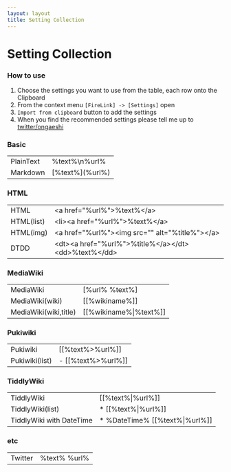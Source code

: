 ```yaml
---
layout: layout
title: Setting Collection
---
```

# Setting Collection

###  How to use

1. Choose the settings you want to use from the table, each row onto the Clipboard
2. From the context menu `[FireLink] -> [Settings]` open
3. `Import from clipboard` button to add the settings
4. When you find the recommended settings please tell me up to [twitter/ongaeshi](https://twitter.com/ongaeshi)

### Basic

<table>
<tr class="recommended-raw"><td><span>PlainText</span></td><td><span>%text%\n%url%</span></td></tr>
<tr class="recommended-raw"><td><span>Markdown</span></td><td><span>[%text%](%url%)</span></td></tr>
</table>

### HTML

<table>
<tr class="recommended-raw"><td><span>HTML</span></td><td><span>&lt;a href=&quot;%url%&quot;&gt;%text%&lt;/a&gt;</span></td></tr>
<tr class="recommended-raw"><td><span>HTML(list)</span></td><td><span>&lt;li&gt;&lt;a href=&quot;%url%&quot;&gt;%text%&lt;/a&gt;</span></td></tr>
<tr class="recommended-raw"><td><span>HTML(img)</span></td><td><span>&lt;a href=&quot;%url%&quot;&gt;&lt;img src=&quot;&quot; alt=&quot;%title%&quot;&gt;&lt;/a&gt;</span></td></tr>
<tr class="recommended-raw"><td><span>DTDD</span></td><td><span>&lt;dt&gt;&lt;a href=&quot;%url%&quot;&gt;%title%&lt;/a&gt;&lt;/dt&gt;&lt;dd&gt;%text%&lt;/dd&gt;</span></td></tr>
</table>

### MediaWiki

<table>
<tr class="recommended-raw"><td><span>MediaWiki</span></td><td><span>[%url% %text%]</span></td></tr>
<tr class="recommended-raw"><td><span>MediaWiki(wiki)</span></td><td><span>[[%wikiname%]]</span></td></tr>
<tr class="recommended-raw"><td><span>MediaWiki(wiki,title)</span></td><td><span>[[%wikiname%|%text%]]</span></td></tr>
</table>

### Pukiwiki
<table>
<tr class="recommended-raw"><td><span>Pukiwiki</span></td><td><span>[[%text%&gt;%url%]]</span></td></tr>
<tr class="recommended-raw"><td><span>Pukiwiki(list)</span></td><td><span>- [[%text%&gt;%url%]]</span></td></tr>
</table>

### TiddlyWiki
<table>
<tr class="recommended-raw"><td><span>TiddlyWiki</span></td><td><span>[[%text%|%url%]]</span></td></tr>
<tr class="recommended-raw"><td><span>TiddlyWiki(list)</span></td><td><span>* [[%text%|%url%]]</span></td></tr>
<tr class="recommended-raw"><td><span>TiddlyWiki with DateTime</span></td><td><span>* %DateTime% [[%text%|%url%]]</span></td></tr>
</table>

### etc
<table>
<tr class="recommended-raw"><td><span>Twitter</span></td><td><span>%text% %url%</span></td></tr>
</table>
